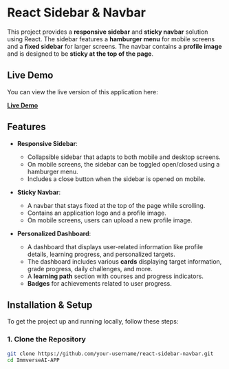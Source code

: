 # React Sidebar & Navbar

This project provides a **responsive sidebar** and **sticky navbar** solution using React. The sidebar features a **hamburger menu** for mobile screens and a **fixed sidebar** for larger screens. The navbar contains a **profile image** and is designed to be **sticky at the top of the page**.

## Live Demo

You can view the live version of this application here:

[**Live Demo**](https://immverseai-author-vaibhavmore-ui.netlify.app/)

## Features

- **Responsive Sidebar**:
  - Collapsible sidebar that adapts to both mobile and desktop screens.
  - On mobile screens, the sidebar can be toggled open/closed using a hamburger menu.
  - Includes a close button when the sidebar is opened on mobile.

- **Sticky Navbar**:
  - A navbar that stays fixed at the top of the page while scrolling.
  - Contains an application logo and a profile image.
  - On mobile screens, users can upload a new profile image.

- **Personalized Dashboard**:
  - A dashboard that displays user-related information like profile details, learning progress, and personalized targets.
  - The dashboard includes various **cards** displaying target information, grade progress, daily challenges, and more.
  - A **learning path** section with courses and progress indicators.
  - **Badges** for achievements related to user progress.

## Installation & Setup

To get the project up and running locally, follow these steps:

### 1. Clone the Repository

```bash
git clone https://github.com/your-username/react-sidebar-navbar.git
cd ImmverseAI-APP
